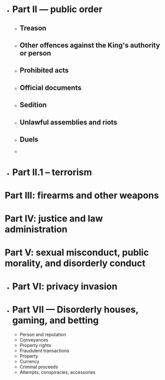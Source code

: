 - # Part II — public order
	- ## Treason
	- ## Other offences against the King's authority or person
	- ## Prohibited acts
	- ## Official documents
	- ## Sedition
	- ## Unlawful assemblies and riots
	- ## Duels
	-
- # Part II.1 – terrorism
# Part III: firearms and other weapons
# Part IV: justice and law administration
# Part V: sexual misconduct, public morality, and disorderly conduct
- # Part VI: privacy invasion
- # Part VII — Disorderly houses, gaming, and betting
  * Person and reputation
  * Conveyances
  * Property rights
  * Fraudulent transactions
  * Property
  * Currency
  * Criminal proceeds
  * Attempts, conspiracies, accessories
